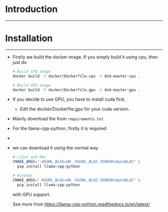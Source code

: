 # Introduction
---



# Installation
--- 
- Firstly we build the docker image. If you simply build it using cpu, then just do 
  ```bash
  # Build CPU image
  docker build -f docker/Dockerfile.cpu -t dnd-master-cpu .

  # Build GPU image
  docker build -f docker/Dockerfile.gpu -t dnd-master-gpu .
  ```

- If you decide to use GPU, you have to install cuda first. 
  - Edit the docker/Dockerfile.gpu for your cuda version. 



- Mainly download the from `requirements.txt`
- For the llama-cpp-python, firstly it is required 
- 
- we can download it using the normal way 
  ```bash
  # Linux and Mac
  CMAKE_ARGS="-DGGML_BLAS=ON -DGGML_BLAS_VENDOR=OpenBLAS" \
    pip install llama-cpp-python
  ```

  ```powershell
  # Windows
  CMAKE_ARGS="-DGGML_BLAS=ON -DGGML_BLAS_VENDOR=OpenBLAS" \
    pip install llama-cpp-python
  ```
  with GPU support. 
  
  
  See more from https://llama-cpp-python.readthedocs.io/en/latest/



